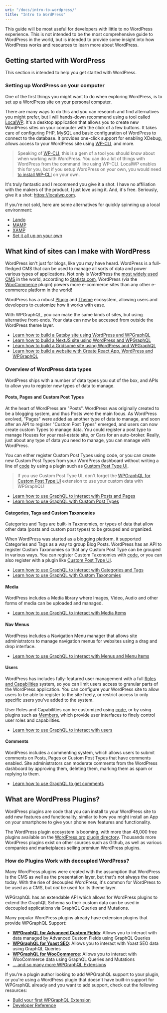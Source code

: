 ```yaml
---
uri: "/docs/intro-to-wordpress/"
title: "Intro to WordPress"
---
```


This guide will be most useful for developers with little to no WordPress experience. This is not intended to be the most comprehensive guide to WordPress in the world, but is intended to provide some insight into how WordPress works and resources to learn more about WordPress.

## Getting started with WordPress

This section is intended to help you get started with WordPress.

### Setting up WordPress on your computer

One of the first things you might want to do when exploring WordPress, is to set up a WordPress site on your personal computer.

There are many ways to do this and you can research and find alternatives you might prefer, but I will hands-down recommend using a tool called [LocalWP](https://localwp.com/). It's a desktop application that allows you to create new WordPress sites on your computer with the click of a few buttons. It takes care of configuring PHP, MySQL and basic configuration of WordPress to connect to the database. It provides one-click support for enabling XDebug, allows access to your WordPress site using [WP-CLI](https://wp-cli.org/), and more.

> Speaking of [WP-CLI](https://wp-cli.org/), this is a gem of a tool you should know about when working with WordPress. You can do a lot of things with WordPress from the command line using WP-CLI. LocalWP enables this for you, but if you setup WordPress on your own, you would need [to install WP-CLI](https://wp-cli.org/#installing) on your own.

It's truly fantastic and I recommend you give it a shot. I have no affiliation with the makers of the product, I just love using it. And, it's free. Seriously, give it a shot: https://localwp.com.

If you're not sold, here are some alternatives for quickly spinning up a local environment:

- [Lando](https://docs.lando.dev/config/wordpress.html)
- [MAMP](https://codex.wordpress.org/Installing_WordPress_Locally_on_Your_Mac_With_MAMP)
- [XAMP](https://themeisle.com/blog/install-xampp-and-wordpress-locally/)
- [Set it all up on your own](https://coolestguidesontheplanet.com/fastest-way-to-install-wordpress-on-osx-10-6/)

## What kind of sites can I make with WordPress

WordPress isn't just for blogs, like you may have heard. WordPress is a full-fledged CMS that can be used to manage all sorts of data and power various types of applications. Not only is WordPress the [most widely used CMS](https://w3techs.com/technologies/history_overview/content_management) in the world, according to [Statista.com](https://www.statista.com/statistics/710207/worldwide-ecommerce-platforms-market-share/#:~:text=WooCommerce%20was%20the%20worldwide%20leading,market%20share%20of%2028.24%20percent.), WordPress (via the [WooCommerce](https://woocommerce.com/) plugin) powers more e-commerce sites than any other e-commerce platform in the world!

WordPress has a robust [Plugin](https://wordpress.org/plugins/) and [Theme](https://wordpress.org/theme) ecosystem, allowing users and developers to customize how it works with ease.

With WPGraphQL, you can make the same kinds of sites, but using alternative front-ends. Your data can now be accessed from outside the WordPress theme layer.

- [Learn how to build a Gatsby site using WordPress and WPGraphQL](https://codeytek.com/using-gatsby-source-wordpress-experimental-to-create-gatsby-site/)
- [Learn how to build a NextJS site using WordPress and WPGraphQL](https://dev.to/kendalmintcode/configuring-wordpress-as-a-headless-cms-with-next-js-3p1o)
- [Learn how to build a Gridsome site using WordPress and WPGraphQL](https://cunisinc.com/creating-websites-fast-with-vue-js-and-gridsome/)
- [Learn how to build a website with Create React App, WordPress and WPGraphQL](/2019/01/10/build-an-app-using-react-and-the-graphql-plugin-for-wordpress-in-15mins/)

### Overview of WordPress data types

WordPress ships with a number of data types you out of the box, and APIs to allow you to register new types of data to manage.

#### Posts, Pages and Custom Post Types

At the heart of WordPress are "Posts". WordPress was originally created to be a blogging system, and thus Posts were the main focus. As WordPress evolved, "Pages" were added as another type of data to manage, and soon after an API to register "Custom Post Types" emerged, and users can now create custom Types to manage data. You could register a post type to manage Houses for your real-estate site, or Cars for an auto-broker. Really, just about any type of data you need to manage, you can manage with WordPress.

You can either register Custom Post Types using code, or you can create new Custom Post Types from your WordPress dashboard without writing a line of [code](https://developer.wordpress.org/reference/functions/register_post_type/) by using a plugin such as [Custom Post Type UI](https://wordpress.org/plugins/custom-post-type-ui/).

> If you use Custom Post Type UI, don't forget the [WPGraphQL for Custom Post Type UI](https://github.com/wp-graphql/wp-graphql-custom-post-type-ui) extension to use your custom data with WPGraphQL!

- [Learn how to use GraphQL to interact with Posts and Pages](/docs/posts-and-pages/)
- [Learn how to use GraphQL with Custom Post Types](/docs/custom-post-types/)

#### Categories, Tags and Custom Taxonomies

Categories and Tags are built-in Taxonomies, or types of data that allow other data (posts and custom post types) to be grouped and organized.

When WordPress was started as a blogging platform, it supported Categories and Tags as a way to group Blog Posts. WordPress has an API to register Custom Taxonomies so that any Custom Post Type can be grouped in various ways. You can register Custom Taxonomies with [code](https://developer.wordpress.org/reference/functions/register_taxonomy/), or you can also register with a plugin like [Custom Post Type UI](https://wordpress.org/plugins/custom-post-type-ui/).

- [Learn how to use GraphQL to interact with Categories and Tags](/docs/categories-and-tags/)
- [Learn how to use GraphQL with Custom Taxonomies](/docs/custom-taxonomies/)

#### Media

WordPress includes a Media library where Images, Video, Audio and other forms of media can be uploaded and managed.

- [Learn how to use GraphQL to interact with Media Items](/docs/media/)

#### Nav Menus

WordPress includes a Navigation Menu manager that allows site administrators to manage navigation menus for websites using a drag and drop interface.

- [Learn how to use GraphQL to interact with Menus and Menu Items](/docs/menus/)

#### Users

WordPress has includes fully-featured user management with a full [Roles and Capabilities](https://wordpress.org/support/article/roles-and-capabilities/) system, so you can limit users access to granular parts of the WordPress application. You can configure your WordPress site to allow users to be able to register to the site freely, or restrict access to only specific users you've added to the system.

User Roles and Capabilities can be customized using [code](https://developer.wordpress.org/reference/functions/add_role/), or by using plugins such as [Members](https://wordpress.org/plugins/members/), which provide user interfaces to finely control user roles and capabilities.

- [Learn how to use GraphQL to interact with users](/docs/users/)

#### Comments

WordPress includes a commenting system, which allows users to submit comments on Posts, Pages or Custom Post Types that have comments enabled. Site administrators can moderate comments from the WordPress dashboard by approving them, deleting them, marking them as spam or replying to them.

- [Learn how to use GraphQL to get comments](/docs/comments/)

## What are WordPress Plugins?

WordPress plugins are code that you can install to your WordPress site to add new features and functionality, similar to how you might install an App on your smartphone to give your phone new features and functionality.

The WordPress plugin ecosystem is booming, with more than 48,000 free plugins available on the [WordPress.org plugin directory](https://wordpress.org/plugins/). Thousands more WordPress plugins exist on other sources such as Github, as well as various companies and marketplaces selling premium WordPress plugins.

### How do Plugins Work with decoupled WordPress?

Many WordPress plugins were created with the assumption that WordPress is the CMS as well as the presentation layer, but that's not always the case today. With the rise of decoupled WordPress, it's common for WordPress to be used as a CMS, but *not* be used for its theme layer.

WPGraphQL has an extendable API which allows for WordPress plugins to extend the GraphQL Schema so their custom data can be used in decoupled applications via GraphQL Queries and Mutations.

Many popular WordPress plugins already have extension plugins that provide WPGraphQL Support:

- **[WPGraphQL for Advanced Custom Fields](/extenstion-plugins/wpgraphql-for-advanced-custom-fields/)**: Allows you to interact with data managed by Advanced Custom Fields using GraphQL Queries
- **[WPGraphQL for Yoast SEO](/extenstion-plugins/wpgraphql-for-yoast-seo/)**: Allows you to interact with Yoast SEO data using GraphQL Queries
- **[WPGraphQL for WooCommerce](/extenstion-plugins/wpgraphql-for-woocommerce/)**: Allows you to interact with WooCommerce data using GraphQL Queries and Mutations
- [... and so many more WPGraphQL Extensions](/extensions)

If you're a plugin author looking to add WPGraphQL support to your plugin, or you're using a WordPress plugin that doesn't have built-in support for WPGraphQL already and you want to add support, check out the following resources:

- [Build your first WPGraphQL Extension](/docs/build-your-first-wpgraphql-extension/)
- [Developer Reference](/developer-reference)
